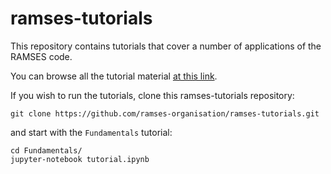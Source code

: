 # ramses-tutorials

This repository contains tutorials that cover a number of applications of the RAMSES code. 

You can browse all the tutorial material [at this link](https://ramses-tutorials.readthedocs.io/en/latest). 

If you wish to run the tutorials, clone this ramses-tutorials repository:

```
git clone https://github.com/ramses-organisation/ramses-tutorials.git
```
and start with the `Fundamentals` tutorial:
```
cd Fundamentals/
jupyter-notebook tutorial.ipynb
```
